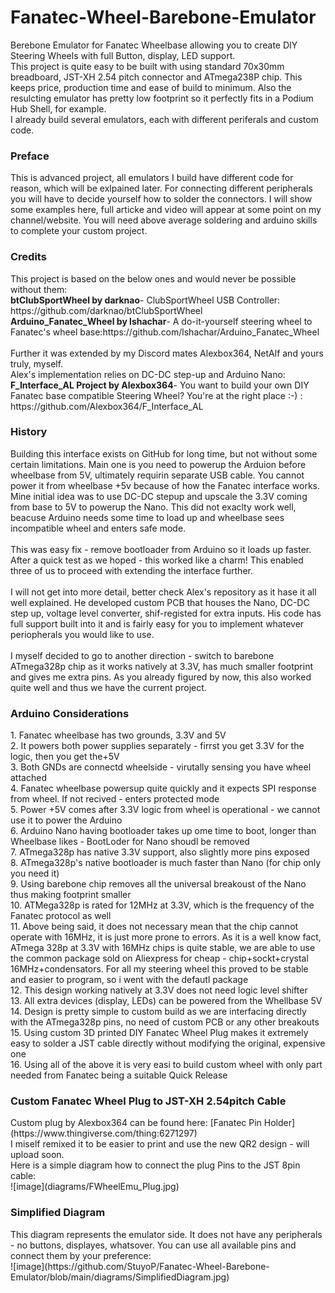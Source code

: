 # Fanatec-Wheel-Barebone-Emulator
Berebone Emulator for Fanatec Wheelbase allowing you to create DIY Steering Wheels with full Button, display, LED support.<br />
This project is quite easy to be built with using standard 70x30mm breadboard, JST-XH 2.54 pitch connector and ATmega238P chip. This keeps price, production time and ease of build to minimum. Also the resulcting emulator has pretty low footprint so it perfectly fits in a Podium Hub Shell, for example.<br />
I already build several emulators, each with different periferals and custom code.<br />

<h3>Preface</h3>
This is advanced project, all emulators I build have different code for reason, which will be exlpained later. For connecting different peripherals you will have to decide yourself how to solder the connectors. I will show some examples here, full articke and video will appear at some point on my channel/website. You will need above average soldering and arduino skills to complete your custom project.

<h3>Credits</h3>
This project is based on the below ones and would never be possible without them:<br />
<strong>btClubSportWheel by darknao</strong>- ClubSportWheel USB Controller: https://github.com/darknao/btClubSportWheel<br />
<strong>Arduino_Fanatec_Wheel by lshachar</strong>- A do-it-yourself steering wheel to Fanatec's wheel base:https://github.com/lshachar/Arduino_Fanatec_Wheel<br />
<br />
Further it was extended by my Discord mates Alexbox364, NetAlf and yours truly, myself. <br />
Alex's implementation relies on DC-DC step-up and Arduino Nano:<br />
<strong>F_Interface_AL Project by Alexbox364</strong>- You want to build your own DIY Fanatec base compatible Steering Wheel? You're at the right place :-) : https://github.com/Alexbox364/F_Interface_AL</br>

<h3>History</h3>
Building this interface exists on GitHub for long time, but not without some certain limitations. Main one is you need to powerup the Arduion before wheelbase from 5V, ultimately requirin separate USB cable. You cannot power it from wheelbase +5v because of how the Fanatec interface works. </b>
Mine initial idea was to use DC-DC stepup and upscale the 3.3V coming from base to 5V to powerup the Nano. This did not exaclty work well, beacuse Arduino needs some time to load up and wheelbase sees incompatible wheel and enters  safe mode.</br>
</br>
This was easy fix - remove bootloader from Arduino so it loads up faster. After a quick test as we hoped - this worked like a charm! This enabled three of us to proceed with extending the interface further.</br></br>
I will not get into more detail, better check Alex's repository as it hase it all well explained. He developed custom PCB that houses the Nano, DC-DC step up, voltage level converter, shif-registed for extra inputs. His code has full support built into it and is fairly easy for you to implement whatever periopherals you would like to use.</br></br>
I myself decided to go to another direction - switch to barebone ATmega328p chip as it works natively at 3.3V, has much smaller footprint and gives me extra pins. As you already figured by now, this also worked quite well and thus we have the current project.<br>

<h3>Arduino Considerations</h3>
1. Fanatec wheelbase has two grounds, 3.3V and 5V<br>
2. It powers both power supplies separately - firrst you get 3.3V for the logic, then you get the+5V<br>
3. Both GNDs are connectd wheelside - virutally sensing you have wheel attached<br>
4. Fanatec wheelbase powersup quite quickly and it expects SPI response from wheel. If not recived - enters protected mode<br>
5. Power +5V comes after 3.3V logic from wheel is operational - we cannot use it to power the Arduino<br>
6. Arduino Nano having bootloader takes up ome time to boot, longer than Wheelbase likes - BootLoder for Nano shoudl be removed<br>
7. ATmega328p has native 3.3V support, also slightly more pins exposed<br>
8. ATmega328p's native bootloader is much faster than Nano (for chip only you need it)<br>
9. Using barebone chip removes all the universal breakoust of the Nano thus making footprint smaller<br>
10. ATMega328p is rated for 12MHz at 3.3V, which is the frequency of the Fanatec protocol as well<br>
11. Above being said, it does not necessary mean that the chip cannot operate with 16MHz, it is just more prone to errors. As it is a well know fact, ATmega 328p at 3.3V with 16MHz chips is quite stable, we are able to use the common package sold on Aliexpress for cheap - chip+sockt+crystal 16MHz+condensators. For all my steering wheel this proved to be stable and easier to program, so i went with the defautl package<br>
12. This design working natively at 3.3V does not need logic level shifter<br>
13. All extra devices (display, LEDs) can be powered from the Whellbase 5V<br>
14. Design is pretty simple to custom build as we are interfacing directly with the ATmega328p pins, no need of custom PCB or any other breakouts<br>
15. Using custom 3D printed DIY Fanatec Wheel Plug makes it extremely easy to solder a JST cable directly without modifying the original, expensive one<br>
16. Using all of the above it is very easi to build custom wheel with only part needed from Fanatec being a suitable Quick Release<br>

<h3>Custom Fanatec Wheel Plug to JST-XH 2.54pitch Cable</h3>
Custom plug by Alexbox364 can be found here: [Fanatec Pin Holder](https://www.thingiverse.com/thing:6271297)<br />
I miself remixed it to be easier to print and use the new QR2 design - will upload soon.<br />
Here is a simple diagram how to connect the plug Pins to the JST 8pin cable:<br />
![image](diagrams/FWheelEmu_Plug.jpg)

<h3>Simplified Diagram</h3>
This diagram represents the emulator side. It does not have any peripherals - no buttons, displayes, whatsover. You can use all available pins and connect them by your preference:<br />
![image](https://github.com/StuyoP/Fanatec-Wheel-Barebone-Emulator/blob/main/diagrams/SimplifiedDiagram.jpg)


